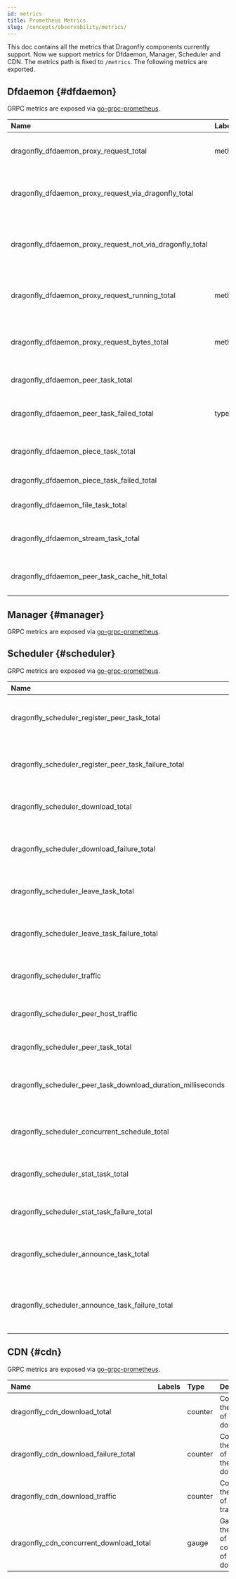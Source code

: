 ```yaml
---
id: metrics
title: Prometheus Metrics
slug: /concepts/observability/metrics/
---
```


This doc contains all the metrics that Dragonfly components currently support.
Now we support metrics for Dfdaemon, Manager, Scheduler and CDN.
The metrics path is fixed to `/metrics`. The following metrics are exported.

## Dfdaemon {#dfdaemon}

GRPC metrics are exposed via [go-grpc-prometheus](https://github.com/grpc-ecosystem/go-grpc-prometheus).

<!-- markdownlint-disable -->

| Name                                                     | Labels | Type    | Description                                           |
| :------------------------------------------------------- | :----- | :------ | :---------------------------------------------------- |
| dragonfly_dfdaemon_proxy_request_total                   | method | counter | Counter of the total proxy request.                   |
| dragonfly_dfdaemon_proxy_request_via_dragonfly_total     |        | counter | Counter of the total proxy request via Dragonfly.     |
| dragonfly_dfdaemon_proxy_request_not_via_dragonfly_total |        | counter | Counter of the total proxy request not via Dragonfly. |
| dragonfly_dfdaemon_proxy_request_running_total           | method | counter | Current running count of proxy request.               |
| dragonfly_dfdaemon_proxy_request_bytes_total             | method | counter | Counter of the total byte of all proxy request.       |
| dragonfly_dfdaemon_peer_task_total                       |        | counter | Counter of the total peer tasks.                      |
| dragonfly_dfdaemon_peer_task_failed_total                | type   | counter | Counter of the total failed peer tasks.               |
| dragonfly_dfdaemon_piece_task_total                      |        | counter | Counter of the total failed piece tasks.              |
| dragonfly_dfdaemon_piece_task_failed_total               |        | counter | Dragonfly dfget tasks.                                |
| dragonfly_dfdaemon_file_task_total                       |        | counter | Counter of the total file tasks.                      |
| dragonfly_dfdaemon_stream_task_total                     |        | counter | Counter of the total stream tasks.                    |
| dragonfly_dfdaemon_peer_task_cache_hit_total             |        | counter | Counter of the total cache hit peer tasks.            |

<!-- markdownlint-restore -->

## Manager {#manager}

GRPC metrics are exposed via [go-grpc-prometheus](https://github.com/grpc-ecosystem/go-grpc-prometheus).

## Scheduler {#scheduler}

GRPC metrics are exposed via [go-grpc-prometheus](https://github.com/grpc-ecosystem/go-grpc-prometheus).

<!-- markdownlint-disable -->

| Name                                                         | Labels                                              | Type      | Description                                                |
| :----------------------------------------------------------- | :-------------------------------------------------- | :-------- | :--------------------------------------------------------- |
| dragonfly_scheduler_register_peer_task_total                 | biz_tag                                             | counter   | Counter of the number of the register peer task.           |
| dragonfly_scheduler_register_peer_task_failure_total         | biz_tag                                             | counter   | Counter of the number of failed of the register peer task. |
| dragonfly_scheduler_download_total                           | biz_tag                                             | counter   | Counter of the number of the downloading.                  |
| dragonfly_scheduler_download_failure_total                   | biz_tag, type                                       | counter   | Counter of the number of failed of the downloading.        |
| dragonfly_scheduler_leave_task_total                         | biz_tag                                             | counter   | Counter of the number of the task leaving.                 |
| dragonfly_scheduler_leave_task_failure_total                 | biz_tag                                             | counter   | Counter of the number of failed of the task leaving.       |
| dragonfly_scheduler_traffic                                  | biz_tag, type                                       | counter   | Counter of the number of p2p traffic.                      |
| dragonfly_scheduler_peer_host_traffic                        | biz_tag, traffic_type, peer_host_uuid, peer_host_ip | counter   | Counter of the number of per peer host traffic.            |
| dragonfly_scheduler_peer_task_total                          | biz_tag, type                                       | counter   | Counter of the number of peer task.                        |
| dragonfly_scheduler_peer_task_download_duration_milliseconds | biz_tag                                             | histogram | Histogram of the time each peer task downloading.          |
| dragonfly_scheduler_concurrent_schedule_total                |                                                     | gauge     | Gauge of the number of concurrent of the scheduling.       |
| dragonfly_scheduler_stat_task_total                          |                                                     | counter   | Counter of the number of the stat task.                    |
| dragonfly_scheduler_stat_task_failure_total                  |                                                     | counter   | Counter of the number of failed of the stat task.          |
| dragonfly_scheduler_announce_task_total                      |                                                     | counter   | Counter of the number of the announce task.                |
| dragonfly_scheduler_announce_task_failure_total              |                                                     | counter   | Counter of the number of failed of the announce task.      |

<!-- markdownlint-restore -->

## CDN {#cdn}

GRPC metrics are exposed via [go-grpc-prometheus](https://github.com/grpc-ecosystem/go-grpc-prometheus).

<!-- markdownlint-disable -->

| Name                                    | Labels | Type    | Description                                            |
| :-------------------------------------- | :----- | :------ | :----------------------------------------------------- |
| dragonfly_cdn_download_total            |        | counter | Counter of the number of the downloading.              |
| dragonfly_cdn_download_failure_total    |        | counter | Counter of the number of failed of the downloading.    |
| dragonfly_cdn_download_traffic          |        | counter | Counter of the number of download traffic.             |
| dragonfly_cdn_concurrent_download_total |        | gauge   | Gauger of the number of concurrent of the downloading. |

<!-- markdownlint-restore -->
